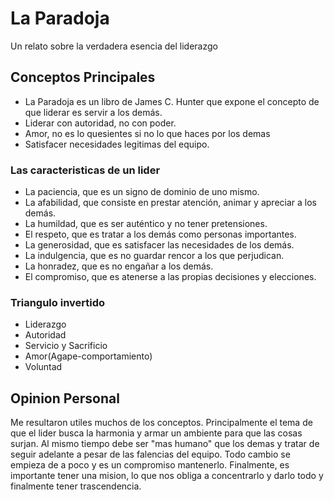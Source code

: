 # La Paradoja

Un relato sobre la verdadera esencia del liderazgo

## Conceptos Principales
 * La Paradoja es un libro de James C. Hunter que expone el concepto de que liderar es servir a los demás.
 * Liderar con autoridad, no con poder.
 * Amor, no es lo quesientes si no lo que haces por los demas
 * Satisfacer necesidades legitimas del equipo.

### Las caracteristicas de un lider
 * La paciencia, que es un signo de dominio de uno mismo.
 * La afabilidad, que consiste en prestar atención, animar y apreciar a los demás.
 * La humildad, que es ser auténtico y no tener pretensiones.
 * El respeto, que es tratar a los demás como personas importantes.
 * La generosidad, que es satisfacer las necesidades de los demás.
 * La indulgencia, que es no guardar rencor a los que perjudican.
 * La honradez, que es no engañar a los demás.
 * El compromiso, que es atenerse a las propias decisiones y elecciones.

### Triangulo invertido
 * Liderazgo
 * Autoridad
 * Servicio y Sacrificio
 * Amor(Agape-comportamiento)
 * Voluntad

## Opinion Personal
Me resultaron utiles muchos de los conceptos. Principalmente el tema de que el lider busca la harmonia y armar un ambiente para que las cosas surjan. Al mismo tiempo debe ser "mas humano" que los demas y tratar de seguir adelante a pesar de las falencias del equipo.
Todo cambio se empieza de a poco y es un compromiso mantenerlo. Finalmente, es importante tener una mision, lo que nos obliga a concentrarlo y darlo todo y finalmente tener trascendencia.
